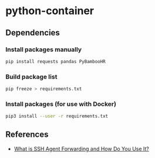 # python-container

##

## Dependencies

### Install packages manually

```bash
pip install requests pandas PyBambooHR
```

### Build package list

```bash
pip freeze > requirements.txt
```

### Install packages (for use with Docker)

```bash
pip3 install --user -r requirements.txt
```

## References

- [What is SSH Agent Forwarding and How Do You Use It?](https://www.howtogeek.com/devops/what-is-ssh-agent-forwarding-and-how-do-you-use-it/)